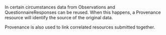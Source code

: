 In certain circumstances data from Observations and QuestionnaireResponses can be reused. When this happens, a Provenance resource will identify the source of the original data.

Provenance is also used to link correlated resources submitted together.
